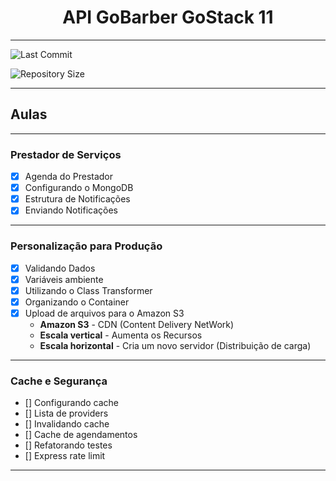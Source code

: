 # <center>API GoBarber GoStack 11</center>

---
<p align="center" style="display: inline">

![Last Commit](https://img.shields.io/github/last-commit/tnazevedo/GoBarber-API-GoStack11?color=blue&style=for-the-badge)

![Repository Size](https://img.shields.io/github/repo-size/tnazevedo/GoBarber-API-GoStack11?style=for-the-badge)
</p>


---

## Aulas

---

### Prestador de Serviços

 - [x] Agenda do Prestador
 - [x] Configurando o MongoDB
 - [x] Estrutura de Notificações
 - [x] Enviando Notificações

---

### Personalização para Produção

- [x] Validando Dados
- [x] Variáveis ambiente
- [x] Utilizando o Class Transformer
- [x] Organizando o Container
- [x] Upload de arquivos para o Amazon S3
  - **Amazon S3**  - CDN (Content Delivery NetWork)
  - **Escala vertical** - Aumenta os Recursos
  - **Escala horizontal** - Cria um novo servidor (Distribuição de carga)

---

### Cache e Segurança

- [] Configurando cache
- [] Lista de providers
- [] Invalidando cache
- [] Cache de agendamentos
- [] Refatorando testes
- [] Express rate limit

---
